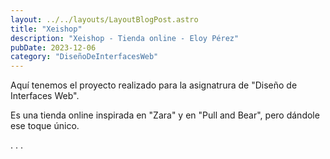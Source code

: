 ```yaml
---
layout: ../../layouts/LayoutBlogPost.astro
title: "Xeishop"
description: "Xeishop - Tienda online - Eloy Pérez"
pubDate: 2023-12-06
category: "DiseñoDeInterfacesWeb"
---
```


<!--
- **bold** and _italics._
- lists
- [links](https://astro.build)
- and more!
 -->

Aquí tenemos el proyecto realizado para la asignatrura de "Diseño de Interfaces Web".

Es una tienda online inspirada en "Zara" y en "Pull and Bear", pero dándole ese toque único.

.
.
.
